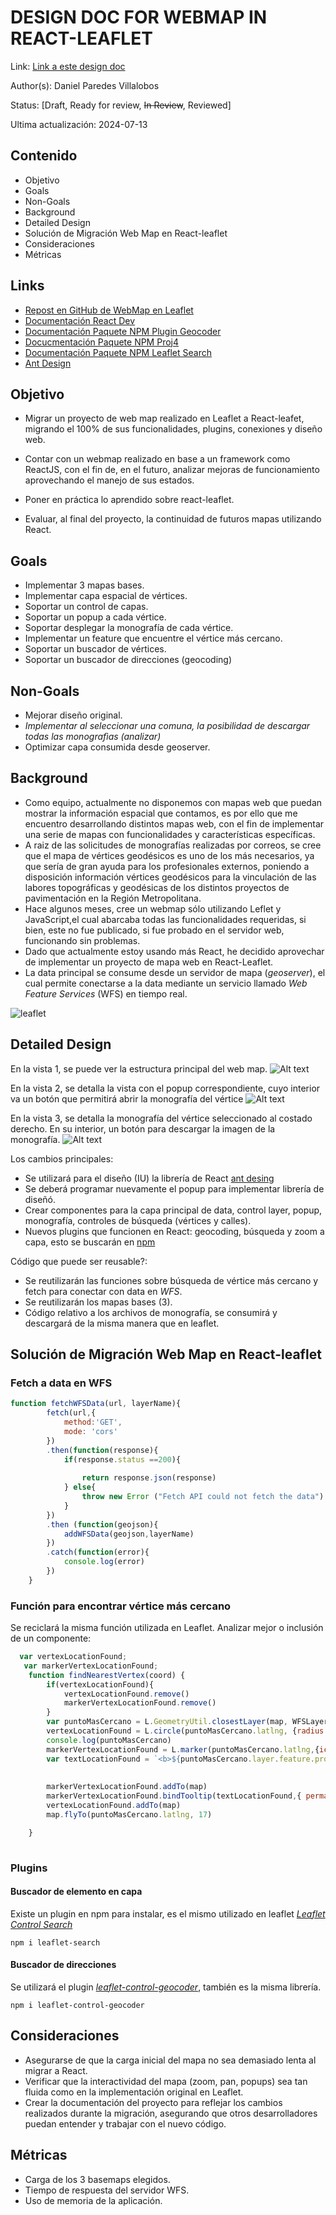 # DESIGN DOC FOR WEBMAP IN REACT-LEAFLET
Link: [Link a este design doc](https://github.com/Denelesan/react-leaflet-red-geodesica/blob/master/design-doc.md)

Author(s): Daniel Paredes Villalobos 

Status: [Draft, Ready for review, ~~In Review~~, Reviewed]

Ultima actualización: 2024-07-13

## Contenido
- Objetivo
- Goals
- Non-Goals
- Background
- Detailed Design
- Solución de Migración Web Map en React-leaflet
- Consideraciones
- Métricas

## Links
- [Repost en GitHub de WebMap en Leaflet](https://github.com/Denelesan/red-geodesica-map-project)
- [Documentación React Dev](https://react.dev/learn/)
- [Documentación Paquete NPM Plugin Geocoder](https://www.npmjs.com/package/leaflet-control-geocoder)
- [Docucmentación Paquete NPM Proj4](https://www.npmjs.com/package/proj4)
- [Documentación Paquete NPM Leaflet Search](hhttps://www.npmjs.com/package/leaflet-search)
- [Ant Design](https://ant.design/components/overview/)

## Objetivo

- Migrar un proyecto de web map realizado en Leaflet a React-leafet, migrando el 100% de sus funcionalidades, plugins, conexiones y diseño web.

- Contar con un webmap realizado en base a un framework como ReactJS, con el fin de, en el futuro, analizar mejoras de funcionamiento aprovechando el manejo de sus estados.

- Poner en práctica lo aprendido sobre react-leaflet.

- Evaluar, al final del proyecto, la continuidad de futuros mapas utilizando React.


## Goals
- Implementar 3 mapas bases.
- Implementar capa espacial de vértices.
- Soportar un control de capas.
- Soportar un popup a cada vértice.
- Soportar desplegar la monografía de cada vértice.
- Implementar un feature que encuentre el vértice más cercano.
- Soportar un buscador de vértices.
- Soportar un buscador de direcciones (geocoding)

## Non-Goals
- Mejorar diseño original.
- _Implementar al seleccionar una comuna, la posibilidad de descargar todas las monografìas (analizar)_
- Optimizar capa consumida desde geoserver.

## Background
- Como equipo, actualmente no disponemos con mapas web que puedan mostrar la información espacial que contamos, es por ello que me encuentro desarrollando distintos mapas web, con el fin de implementar una serie de mapas con funcionalidades y características específicas.
- A raiz de las solicitudes de monografías realizadas por correos, se cree que el mapa de vértices geodésicos es uno de los más necesarios, ya que sería de gran ayuda para los profesionales externos, poniendo a disposición información vértices geodésicos para la vinculación de las labores topográficas y geodésicas de los distintos proyectos de pavimentación en la Región Metropolitana.
- Hace algunos meses, cree un webmap sólo utilizando Leflet y JavaScript,el cual abarcaba todas las funcionalidades requeridas, si bien, este no fue publicado, si fue probado en el servidor web, funcionando sin problemas. 
-  Dado que actualmente estoy usando más React, he decidido aprovechar de implementar un proyecto de mapa web en React-Leaflet.
- La data principal se consume desde un servidor de mapa (_geoserver_), el cual permite conectarse a la data mediante un servicio llamado _Web Feature Services_ (WFS) en tiempo real.

![leaflet](./src/images/design-doc/leaflet.png)

## Detailed Design

En la vista 1, se puede ver la estructura principal del web map.
![Alt text](/src/images/design-doc/image.png)


En la vista 2, se detalla la vista con el popup correspondiente, cuyo interior va un botón que permitirá abrir la monografía del vértice
![Alt text](/src/images/design-doc/image-1.png)

En la vista 3, se detalla la monografía del vértice seleccionado al costado derecho. En su interior, un botón para descargar la imagen de la monografía.
![Alt text](./src/images/design-doc/image-2.png)

Los cambios principales:

- Se utilizará para el diseño (IU) la librería de React [ant desing](https://ant.design/)
- Se deberá programar nuevamente el popup para implementar librería de diseñó.
- Crear componentes para la capa principal de data, control layer, popup, monografía, controles de búsqueda (vértices y calles).
- Nuevos plugins que funcionen en React: geocoding, búsqueda y zoom a capa, esto se buscarán en [npm](https://www.npmjs.com) 

 Código que puede ser reusable?:
 - Se reutilizarán las funciones sobre búsqueda de vértice más cercano y fetch para conectar con data en *WFS*.
 - Se reutilizarán los mapas bases (3).
 - Código relativo a los archivos de monografía, se consumirá y descargará de la misma manera que en leaflet.


## Solución de Migración Web Map en React-leaflet
### Fetch a data en WFS
```javascript
function fetchWFSData(url, layerName){
        fetch(url,{
            method:'GET',
            mode: 'cors'
        })
        .then(function(response){
            if(response.status ==200){
                
                return response.json(response)
            } else{
                throw new Error ("Fetch API could not fetch the data")
            }
        })
        .then (function(geojson){
            addWFSData(geojson,layerName)
        })
        .catch(function(error){
            console.log(error)
        })
    }

```
### Función para encontrar vértice más cercano
Se reciclará la misma función utilizada en Leaflet. Analizar mejor o inclusión de un componente:
```javascript 
  var vertexLocationFound;
   var markerVertexLocationFound;
    function findNearestVertex(coord) {
        if(vertexLocationFound){
            vertexLocationFound.remove()
            markerVertexLocationFound.remove()
        }
        var puntoMasCercano = L.GeometryUtil.closestLayer(map, WFSLayer.getLayers(), coord)
        vertexLocationFound = L.circle(puntoMasCercano.latlng, {radius:100})
        console.log(puntoMasCercano)
        markerVertexLocationFound = L.marker(puntoMasCercano.latlng,{icon:L.divIcon({className:'marker-transparent'})})
        var textLocationFound = `<b>${puntoMasCercano.layer.feature.properties.nombre_punto}</b>`
        
        
        markerVertexLocationFound.addTo(map)
        markerVertexLocationFound.bindTooltip(textLocationFound,{ permanent: true, className: "map-label", offset: [20, 0] }).openTooltip()
        vertexLocationFound.addTo(map)
        map.flyTo(puntoMasCercano.latlng, 17)

    }
  

```
### Plugins
#### Buscador de elemento en capa
Existe un plugin en npm para instalar, es el mismo utilizado en leaflet [*Leaflet Control Search*](https://www.npmjs.com/package/leaflet-search) 
```
npm i leaflet-search
```
#### Buscador de direcciones
Se utilizará el plugin [*leaflet-control-geocoder*](https://www.npmjs.com/package/leaflet-control-geocoder), también es la misma librería.
```
npm i leaflet-control-geocoder
``` 

####

## Consideraciones
- Asegurarse de que la carga inicial del mapa no sea demasiado lenta al migrar a React.
- Verificar que la interactividad del mapa (zoom, pan, popups) sea tan fluida como en la implementación original en Leaflet.
- Crear la documentación del proyecto para reflejar los cambios realizados durante la migración, asegurando que otros desarrolladores puedan entender y trabajar con el nuevo código.

## Métricas
- Carga de los 3 basemaps elegidos.
- Tiempo de respuesta del servidor WFS.
- Uso de memoria de la aplicación.


